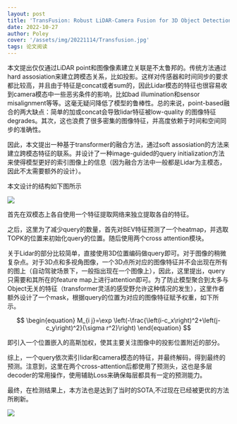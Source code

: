 ```yaml
---
layout: post
title: 'TransFusion: Robust LiDAR-Camera Fusion for 3D Object Detection with Transformers'
date: 2022-10-27
author: Poley
cover: '/assets/img/20221114/Transfusion.jpg'
tags: 论文阅读
---
```


本文提出仅仅通过LiDAR point和图像像素建立关联是不太鲁邦的。传统方法通过hard assosiation来建立跨模态关系，比如投影。这样对传感器和时间同步的要求都比较高，并且由于特征是concat或者sum的，因此Lidar模态的特征也很容易收到camera模态中一些恶劣条件的影响，比如bad illumination和sensor misalignment等等。这毫无疑问降低了模型的鲁棒性。总的来说，point-based融合的两大缺点：简单的加或concat会导致lidar特征被low-quality 的图像特征degrades。其次，这也浪费了很多密集的图像特征，并高度依赖于时间和空间同步的准确性。

因此，本文提出一种基于transformer的融合方法，通过soft assosiation的方法来建立跨模态特征的联系。并设计了一种image-guided的query initialization方法来使得模型更好的索引图像上的信息（因为融合方法中一般都是Lidar为主模态，因此不太需要额外的设计）。

本文设计的结构如下图所示

![](/assets/img/20221114/TransfusionF2.jpg)

首先在双模态上各自使用一个特征提取网络来独立提取各自的特征。

之后，这里为了减少query的数量，首先对BEV特征预测了一个heatmap，并选取TOPK的位置来初始化query的位置。随后使用两个cross attention模块。

关于Lidar的部分比较简单，直接使用3D位置编码做query即可。对于图像的稍微复杂点。对于3D点和多视角图像，一个3D点所对应的图像特征并不会出现在所有的图上（自动驾驶场景下，一般指出现在一个图像上），因此，这里提出，query只需要和其所在的feature map上进行attention即可。为了防止模型聚合到太多与Object无关的特征（transformer灵活的感受野允许这种情况的发生），这里作者额外设计了一个mask，根据query的位置为对应的图像特征赋予权重，如下所示。

$$
\begin{equation}
M_{i j}=\exp \left(-\frac{\left(i-c_x\right)^2+\left(j-c_y\right)^2}{\sigma r^2}\right)
\end{equation}
$$

即引入一个位置嵌入的高斯加权，使其主要关注图像中的投影位置附近的部分。

综上，一个query依次索引lidar和camera模态的特征，并最终解码，得到最终的预测。注意到，这里在两个cross-attention后都使用了预测头，这也是多层decoder的常用操作，使用辅助Loss来确保每层都具有一定的预测能力。

最终，在检测结果上，本方法也是达到了当时的SOTA,不过现在已经被更优的方法所刷新。

![](/assets/img/20221114/TransfusionT1.jpg)